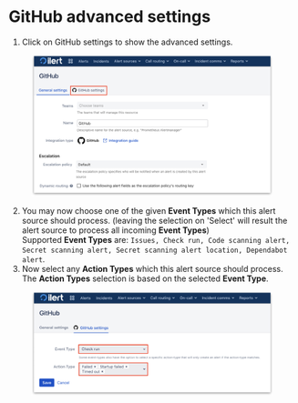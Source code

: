 # GitHub advanced settings



1. Click on GitHub settings to show the advanced settings.

<figure><img src="../../.gitbook/assets/1 (2) (1).png" alt="" width="563"><figcaption></figcaption></figure>

2. You may now choose one of the given **Event Types** which this alert source should process. (leaving the selection on 'Select' will result the alert source to process all incoming **Event Types**)\
   Supported **Event Types** are: `Issues, Check run, Code scanning alert, Secret scanning alert, Secret scanning alert location, Dependabot alert`.
3. Now select any **Action Types** which this alert source should process. The **Action Types** selection is based on the selected **Event Type**.

<figure><img src="../../.gitbook/assets/2 (1) (1) (1) (1) (1) (2).png" alt="" width="563"><figcaption></figcaption></figure>
